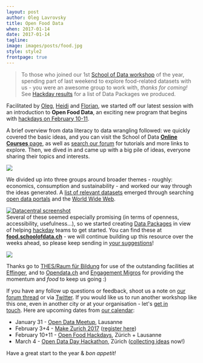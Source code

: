 ```yaml
---
layout: post
author: Oleg Lavrovsky
title: Open Food Data
when: 2017-01-14
date: 2017-01-14
tagline:
image: images/posts/food.jpg
style: style2
frontpage: true
---
```


> To those who joined our 1st [School of Data workshop](https://forum.schoolofdata.ch/t/14-1-food-data-expedition/175/1) of the year, spending part of last weekend to explore food-related datasets with us - you were an awesome group to work with, _thanks for coming!_ See [Hackday results](https://hack.opendata.ch/event/6) for a list of Data Packages we produced.

Facilitated by [Oleg](https://forum.schoolofdata.ch/users/oleg), [Heidi](https://forum.schoolofdata.ch/users/heidi) and [Florian](https://forum.schoolofdata.ch/users/florianwieser), we started off our latest session with an introduction to **Open Food Data**, an exciting new program that begins with [hackdays on February 10-11](http://food.opendata.ch).

A brief overview from data literacy to data wrangling followed: we quickly covered the basic ideas, and you can visit the School of Data [**Online Courses** page](http://schoolofdata.org/courses/), as well as [search our forum](https://forum.schoolofdata.ch/c/icanhasdata) for tutorials and more links to explore. Then, we dived in and came up with a big pile of ideas, everyone sharing their topics and interests.

![](https://forum.schoolofdata.ch/uploads/default/optimized/1X/9d83d03ea9a841dc818090b81c44bfc67b51864e_1_666x500.jpg)

We divided up into three groups around broader themes - roughly: economics, consumption and sustainability - and worked our way through the ideas generated. A [list of relevant datasets](https://docs.google.com/spreadsheets/d/1W27W3vuD5mj1CDWbGJhjECabRbsqVzt_8EhPJV1l5b0/pubhtml#) emerged through searching [open data portals](http://opendata.swiss) and the [World Wide Web](https://duckduckgo.com/?q=food+data+filetype%253Axls&ia=web).  

[![Datacentral screenshot](https://discourse.soda.camp/uploads/default/original/1X/3590c07495ca0ac94761a880f0518d17252c0275.jpg)](http://food.schoolofdata.ch/)  
Several of these seemed especially promising (in terms of openness, accessibility, usefulness...), so we started creating [Data Packages](http://food.schoolofdata.ch/about/) in view of helping [hackday](http://food.opendata.ch) teams to get started. You can find these at [**food.schoolofdata.ch**](http://food.schoolofdata.ch) - we will continue building up this resource over the weeks ahead, so please keep sending in [your suggestions](https://goo.gl/forms/J5nHDCBvu3VGmonE3)!

![](https://forum.schoolofdata.ch/uploads/default/optimized/1X/a3b6d9987e1b96de58a994179e8681b49a9eba7c_1_690x495.jpg)

Thanks go to [THES/Raum für Bildung](http://www.thes-effinger.ch/) for use of the outstanding facilities at [Effinger](http://effinger.ch), and to [Opendata.ch](http://Opendata.ch) and [Engagement Migros](http://engagement.ch/) for providing the momentum and _food_ to keep us going :)

If you have any follow up questions or feedback, shoot us a note on [our forum thread](http://forum.schoolofdata.ch) or via [Twitter](http://twitter.com/schoolofdata_ch). If you would like us to run another workshop like this one, even in another city or at your organisation - let's [get in touch](http://schoolofdata.ch). Here are upcoming dates from [our calendar](https://forum.schoolofdata.ch/t/upcoming-events/40):

*   January 31 - [Open Data Meetup](https://www.meetup.com/Lausanne-Open-Data-Meetup/events/236372953/), Lausanne
*   February 3+4 - [Make Zurich 2017](https://forum.schoolofdata.ch/t/3-4-2-make-zurich-2017/173/1) ([register here](https://www.eventbrite.com/e/make-zurich-2017-hackathon-registration-29362587289))
*   February 10+11 - [Open Food Hackdays](https://food.opendata.ch/), Zürich + Lausanne
*   March 4 - [Open Data Day Hackathon](http://zurich-r-user-group.github.io/hackathon.html), Zürich ([collecting ideas](https://github.com/OpenDataDayZurich2016/ideas) now!)

Have a great start to the year & _bon appetit!_
